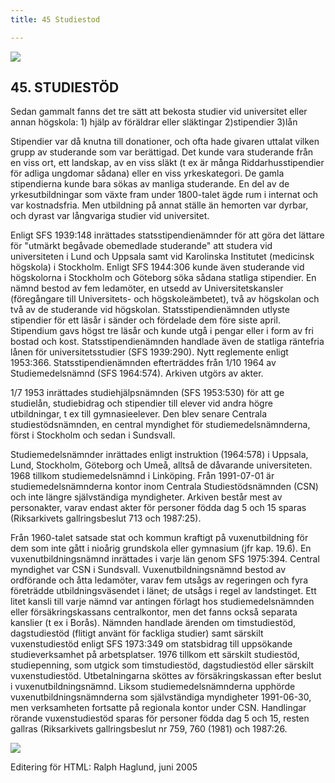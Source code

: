```yaml
---
title: 45 Studiestod

---
```


[![](arrow9.jpg)](Index.htm)

## 45\. STUDIESTÖD

  

Sedan gammalt fanns det tre sätt att bekosta studier vid universitet eller annan högskola: 1) hjälp av föräldrar eller släktingar 2)stipendier 3)lån 

Stipendier var då knutna till donationer, och ofta hade givaren uttalat vilken grupp av studerande som var berättigad. Det kunde vara studerande från en viss ort, ett landskap, av en viss släkt (t ex är många Riddarhusstipendier för adliga ungdomar sådana) eller en viss yrkeskategori. De gamla stipendierna kunde bara sökas av manliga studerande. En del av de yrkesutbildningar som växte fram under 1800-talet ägde rum i internat och var kostnadsfria. Men utbildning på annat ställe än hemorten var dyrbar, och dyrast var långvariga studier vid universitet. 

Enligt SFS 1939:148 inrättades statsstipendienämnder för att göra det lättare för "utmärkt begåvade obemedlade studerande" att studera vid universiteten i Lund och Uppsala samt vid Karolinska Institutet (medicinsk högskola) i Stockholm. Enligt SFS 1944:306 kunde även studerande vid högskolorna i Stockholm och Göteborg söka sådana statliga stipendier. En nämnd bestod av fem ledamöter, en utsedd av Universitetskansler (föregångare till Universitets- och högskoleämbetet), två av högskolan och två av de studerande vid högskolan. Statsstipendienämnden utlyste stipendier för ett läsår i sänder och fördelade dem före siste april. Stipendium gavs högst tre läsår och kunde utgå i pengar eller i form av fri bostad och kost. Statsstipendienämnden handlade även de statliga räntefria lånen för universitetsstudier (SFS 1939:290). Nytt reglemente enligt 1953:366. Statsstipendienämnden efterträddes från 1/10 1964 av Studiemedelsnämnd (SFS 1964:574). Arkiven utgörs av akter. 

1/7 1953 inrättades studiehjälpsnämnden (SFS 1953:530) för att ge studielån, studiebidrag och stipendier till elever vid andra högre utbildningar, t ex till gymnasieelever. Den blev senare Centrala studiestödsnämnden, en central myndighet för studiemedelsnämnderna, först i Stockholm och sedan i Sundsvall. 

Studiemedelsnämnder inrättades enligt instruktion (1964:578) i Uppsala, Lund, Stockholm, Göteborg och Umeå, alltså de dåvarande universiteten. 1968 tillkom studiemedelsnämnd i Linköping. Från 1991-07-01 är studiemedelsnämnderna kontor inom Centrala Studiestödsnämnden (CSN) och inte längre självständiga myndigheter. Arkiven består mest av personakter, varav endast akter för personer födda dag 5 och 15 sparas (Riksarkivets gallringsbeslut 713 och 1987:25). 

Från 1960-talet satsade stat och kommun kraftigt på vuxenutbildning för dem som inte gått i nioårig grundskola eller gymnasium (jfr kap. 19.6). En vuxenutbildningsnämnd inrättades i varje län genom SFS 1975:394. Central myndighet var CSN i Sundsvall. Vuxenutbildningsnämnd bestod av ordförande och åtta ledamöter, varav fem utsågs av regeringen och fyra företrädde utbildningsväsendet i länet; de utsågs i regel av landstinget. Ett litet kansli till varje nämnd var antingen förlagt hos studiemedelsnämnden eller försäkringskassans centralkontor, men det fanns också separata kanslier (t ex i Borås). Nämnden handlade ärenden om timstudiestöd, dagstudiestöd (flitigt använt för fackliga studier) samt särskilt vuxenstudiestöd enligt SFS 1973:349 om statsbidrag till uppsökande studieverksamhet på arbetsplatser. 1976 tillkom ett särskilt studiestöd, studiepenning, som utgick som timstudiestöd, dagstudiestöd eller särskilt vuxenstudiestöd. Utbetalningarna sköttes av försäkringskassan efter beslut i vuxenutbildningsnämnd. Liksom studiemedelsnämnderna upphörde vuxenutbildningsnämnderna som självständiga myndigheter 1991-06-30, men verksamheten fortsatte på regionala kontor under CSN. Handlingar rörande vuxenstudiestöd sparas för personer födda dag 5 och 15, resten gallras (Riksarkivets gallringsbeslut nr 759, 760 (1981) och 1987:26. 

[![](arrow9.jpg)](Index.htm)

Editering för HTML: Ralph Haglund, juni 2005
